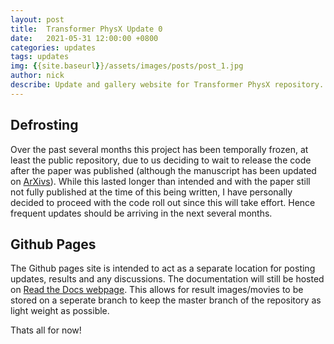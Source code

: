 ```yaml
---
layout: post
title:  Transformer PhysX Update 0
date:   2021-05-31 12:00:00 +0800
categories: updates
tags: updates
img: {{site.baseurl}}/assets/images/posts/post_1.jpg
author: nick
describe: Update and gallery website for Transformer PhysX repository.
---
```


## Defrosting

Over the past several months this project has been temporally frozen, at least the public repository, due to us deciding to wait to release the code after the paper was published (although the manuscript has been updated on [ArXivs](https://arxiv.org/abs/2010.03957)).
While this lasted longer than intended and with the paper still not fully published at the time of this being written, I have personally decided to proceed with the code roll out since this will take effort.
Hence frequent updates should be arriving in the next several months.

## Github Pages

The Github pages site is intended to act as a separate location for posting updates, results and any discussions.
The documentation will still be hosted on [Read the Docs webpage](https://transformer-physx.readthedocs.io/en/latest/).
This allows for result images/movies to be stored on a seperate branch to keep the master branch of the repository as light weight as possible.

Thats all for now!